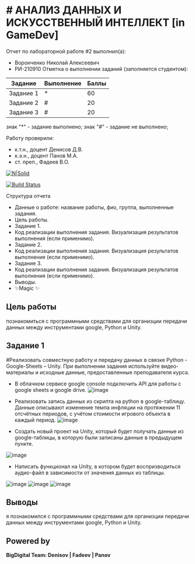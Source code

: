 # # АНАЛИЗ ДАННЫХ И ИСКУССТВЕННЫЙ ИНТЕЛЛЕКТ [in GameDev]
Отчет по лабораторной работе #2 выполнил(а):
- Воронченко Николай Алексеевич
- РИ-210910
Отметка о выполнении заданий (заполняется студентом):

| Задание | Выполнение | Баллы |
| ------ | ------ | ------ |
| Задание 1 | * | 60 |
| Задание 2 | # | 20 |
| Задание 3 | # | 20 |

знак "*" - задание выполнено; знак "#" - задание не выполнено;

Работу проверили:
- к.т.н., доцент Денисов Д.В.
- к.э.н., доцент Панов М.А.
- ст. преп., Фадеев В.О.

[![N|Solid](https://cldup.com/dTxpPi9lDf.thumb.png)](https://nodesource.com/products/nsolid)

[![Build Status](https://travis-ci.org/joemccann/dillinger.svg?branch=master)](https://travis-ci.org/joemccann/dillinger)

Структура отчета

- Данные о работе: название работы, фио, группа, выполненные задания.
- Цель работы.
- Задание 1.
- Код реализации выполнения задания. Визуализация результатов выполнения (если применимо).
- Задание 2.
- Код реализации выполнения задания. Визуализация результатов выполнения (если применимо).
- Задание 3.
- Код реализации выполнения задания. Визуализация результатов выполнения (если применимо).
- Выводы.
- ✨Magic ✨

## Цель работы
познакомиться с программными средствами для организции передачи данных между инструментами google, Python и Unity.

## Задание 1
#Реализовать совместную работу и передачу данных в связке Python - Google-Sheets – Unity. При выполнении задания используйте видео-материалы и исходные данные, предоставленные преподавателя курса.


- В облачном сервисе google console подключить API для работы с google sheets и google drive.
![image](https://user-images.githubusercontent.com/113470407/207691960-27c2f41f-4fee-4651-bfde-b27935b4c368.png)



- Реализовать запись данных из скрипта на python в google-таблицу. Данные описывают изменение темпа инфляции на протяжении 11 отсчётных периодов, с учётом стоимости игрового объекта в каждый период.
![image](https://user-images.githubusercontent.com/113470407/207692107-68fa1a39-bac4-462d-aef2-02af8585f9a2.png)


- Создать новый проект на Unity, который будет получать данные из google-таблицы, в которую были записаны данные в предыдущем пункте.

![image](https://user-images.githubusercontent.com/113470407/207692206-5a126a0b-fb2c-4331-b624-4bf9403afc0e.png)


- Написать функционал на Unity, в котором будет воспризводиться аудио-файл в зависимости от значения данных из таблицы.

![image](https://user-images.githubusercontent.com/113470407/207692366-f2809bc8-c38b-4cc2-9554-b3a714e8af2d.png)
![image](https://user-images.githubusercontent.com/113470407/207692402-0fc22eb1-1b30-46de-abbf-3d69ad514a40.png)
![image](https://user-images.githubusercontent.com/113470407/207692452-def73a47-62a1-4842-85b5-9ac816e776e3.png)


## Выводы
 я познакомился с программными средствами для организции передачи данных между инструментами google, Python и Unity.



## Powered by

**BigDigital Team: Denisov | Fadeev | Panov**
